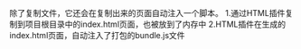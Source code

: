 除了复制文件，它还会在复制出来的页面自动注入一个脚本。
1.通过HTML插件复制到项目根目录中的index.html页面，也被放到了内存中
2.HTML插件在生成的index.html页面，自动注入了打包的bundle.js文件
